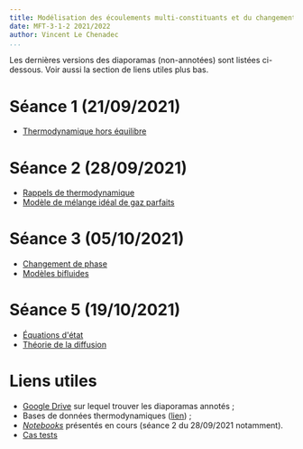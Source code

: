 ```yaml
---
title: Modélisation des écoulements multi-constituants et du changement de phase
date: MFT-3-1-2 2021/2022
author: Vincent Le Chenadec
...
```


Les dernières versions des diaporamas (non-annotées) sont listées ci-dessous. Voir aussi la section de liens utiles plus bas.

# Séance 1 (21/09/2021)

* [Thermodynamique hors équilibre](slideshow/NONEQUILIBRIUM.pdf)

# Séance 2 (28/09/2021)

* [Rappels de thermodynamique](slideshow/THERMO.pdf)
* [Modèle de mélange idéal de gaz parfaits](slideshow/CHEM.pdf)

# Séance 3 (05/10/2021)

* [Changement de phase](slideshow/CHANGE.pdf)
* [Modèles bifluides](slideshow/BIFLUIDE.pdf)

# Séance 5 (19/10/2021)

* [Équations d'état](slideshow/EOS.pdf)
* [Théorie de la diffusion](slideshow/DIFFUSION.pdf)

# Liens utiles

* [Google Drive](https://drive.google.com/drive/folders/1DAvc1ThGb4J5Zn152nxiP5G2AjRDvWVb?usp=sharing) sur lequel trouver les diaporamas annotés ;
* Bases de données thermodynamiques ([lien](https://shepherd.caltech.edu/EDL/PublicResources/sdt/thermo.html)) ;
* [*Notebooks*](notebook) présentés en cours (séance 2 du 28/09/2021 notamment).
* [Cas tests](http://test.interface.free.fr/)


